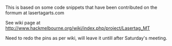 This is based on some code snippets that have been contributed on the
formum at lasertagarts.com

See wiki page at http://www.hackmelbourne.org/wiki/index.php/project/Lasertag_MT

Need to redo the pins as per wiki, will leave it untill after Saturday's meeting.

